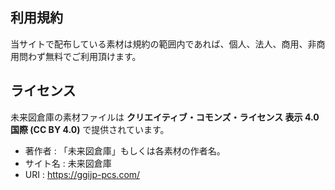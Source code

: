 
## 利用規約
当サイトで配布している素材は規約の範囲内であれば、個人、法人、商用、非商用問わず無料でご利用頂けます。

## ライセンス

未来図倉庫の素材ファイルは **クリエイティブ・コモンズ・ライセンス 表示 4.0 国際 (CC BY 4.0)** で提供されています。

- 著作者 : 「未来図倉庫」もしくは各素材の作者名。
- サイト名 : 未来図倉庫
- URI : https://ggijp-pcs.com/
